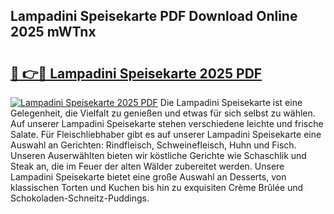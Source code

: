 ## Lampadini Speisekarte PDF Download Online 2025 mWTnx

# <h2><a href="http://gc9atb.nevu.top/?p=Lampadini+Speisekarte">🔗 👉🔴 Lampadini Speisekarte 2025 PDF</a></h2>

[![Lampadini Speisekarte 2025 PDF](https://i.imgur.com/dBaPXMq.png)](http://gc9atb.nevu.top/?p=Lampadini+Speisekarte)
Die Lampadini Speisekarte ist eine Gelegenheit, die Vielfalt zu genießen und etwas für sich selbst zu wählen. Auf unserer Lampadini Speisekarte stehen verschiedene leichte und frische Salate. Für Fleischliebhaber gibt es auf unserer Lampadini Speisekarte eine Auswahl an Gerichten: Rindfleisch, Schweinefleisch, Huhn und Fisch. Unseren Auserwählten bieten wir köstliche Gerichte wie Schaschlik und Steak an, die im Feuer der alten Wälder zubereitet werden. Unsere Lampadini Speisekarte bietet eine große Auswahl an Desserts, von klassischen Torten und Kuchen bis hin zu exquisiten Crème Brûlée und Schokoladen-Schneitz-Puddings.
